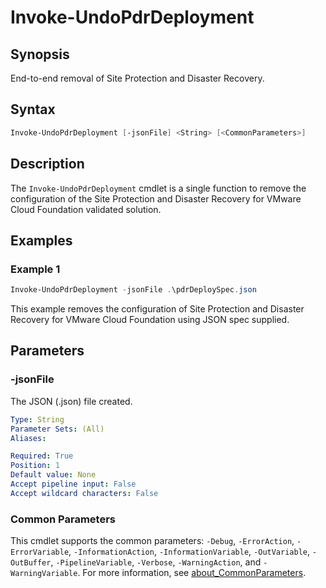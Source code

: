 # Invoke-UndoPdrDeployment

## Synopsis

End-to-end removal of Site Protection and Disaster Recovery.

## Syntax

``` powershell
Invoke-UndoPdrDeployment [-jsonFile] <String> [<CommonParameters>]
```

## Description

The `Invoke-UndoPdrDeployment` cmdlet is a single function to remove the configuration of the Site Protection and Disaster Recovery for VMware Cloud Foundation validated solution.

## Examples

### Example 1

``` powershell
Invoke-UndoPdrDeployment -jsonFile .\pdrDeploySpec.json
```

This example removes the configuration of Site Protection and Disaster Recovery for VMware Cloud Foundation using JSON spec supplied.

## Parameters

### -jsonFile

The JSON (.json) file created.

```yaml
Type: String
Parameter Sets: (All)
Aliases:

Required: True
Position: 1
Default value: None
Accept pipeline input: False
Accept wildcard characters: False
```

### Common Parameters

This cmdlet supports the common parameters: `-Debug`, `-ErrorAction`, `-ErrorVariable`, `-InformationAction`, `-InformationVariable`, `-OutVariable`, `-OutBuffer`, `-PipelineVariable`, `-Verbose`, `-WarningAction`, and `-WarningVariable`. For more information, see [about_CommonParameters](http://go.microsoft.com/fwlink/?LinkID=113216).
